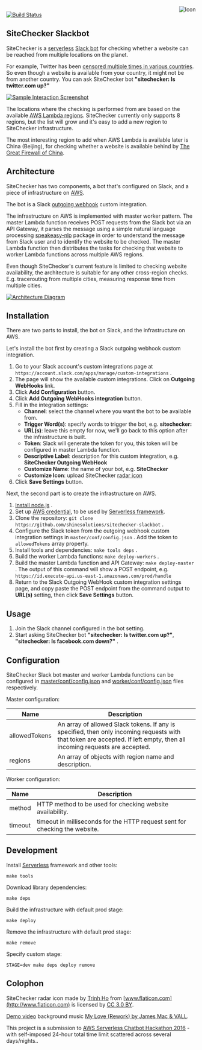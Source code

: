 <img align="right" src="https://raw.github.com/shinesolutions/sitechecker-slackbot/master/icon.png" alt="Icon"/>

[![Build Status](https://img.shields.io/travis/shinesolutions/sitechecker-slackbot.svg)](http://travis-ci.org/shinesolutions/sitechecker-slackbot)

SiteChecker Slackbot
--------------------

SiteChecker is a [serverless](http://martinfowler.com/articles/serverless.html) [Slack bot](https://www.wired.com/2015/08/slack-overrun-bots-friendly-wonderful-bots/) for checking whether a website can be reached from multiple locations on the planet.

For example, Twitter has been [censored multiple times in various countries](https://en.wikipedia.org/wiki/Censorship_of_Twitter). So even though a website is available from your country, it might not be from another country. You can ask SiteChecker bot **"sitechecker: Is twitter.com up?"**

[![Sample Interaction Screenshot](https://raw.github.com/shinesolutions/sitechecker-slackbot/master/docs/sample_interaction.jpg)](https://raw.github.com/shinesolutions/sitechecker-slackbot/master/docs/sample_interaction.jpg)

The locations where the checking is performed from are based on the available [AWS Lambda regions](http://docs.aws.amazon.com/general/latest/gr/rande.html#lambda_region). SiteChecker currently only supports 8 regions, but the list will grow and it's easy to add a new region to SiteChecker infrastructure.

The most interesting region to add when AWS Lambda is available later is China (Beijing), for checking whether a website is available behind by [The Great Firewall of China](https://en.wikipedia.org/wiki/Great_Firewall).

Architecture
------------

SiteChecker has two components, a bot that's configured on Slack, and a piece of infrastructure on [AWS](https://aws.amazon.com/).

The bot is a Slack [outgoing webhook](https://api.slack.com/outgoing-webhooks) custom integration.

The infrastructure on AWS is implemented with master worker pattern. The master Lambda function receives POST requests from the Slack bot via an API Gateway, it parses the message using a simple natural language processing [speakeasy-nlp](https://www.npmjs.com/package/speakeasy-nlp) package in order to understand the message from Slack user and to identify the website to be checked. The master Lambda function then distributes the tasks for checking that website to worker Lambda functions across multiple AWS regions.

Even though SiteChecker's current feature is limited to checking website availability, the architecture is suitable for any other cross-region checks. E.g. tracerouting from multiple cities, measuring response time from multiple cities.

[![Architecture Diagram](https://raw.github.com/shinesolutions/sitechecker-slackbot/master/docs/architecture.jpg)](https://raw.github.com/shinesolutions/sitechecker-slackbot/master/docs/architecture.jpg)

Installation
------------

There are two parts to install, the bot on Slack, and the infrastructure on AWS.

Let's install the bot first by creating a Slack outgoing webhook custom integration.

1. Go to your Slack account's custom integrations page at `https://account.slack.com/apps/manage/custom-integrations` .
2. The page will show the available custom integrations. Click on **Outgoing WebHooks** link.
3. Click **Add Configuration** button.
4. Click **Add Outgoing WebHooks integration** button.
5. Fill in the integration settings:
    - **Channel**: select the channel where you want the bot to be available from.
    - **Trigger Word(s)**: specify words to trigger the bot, e.g. **sitechecker:**
    - **URL(s)**: leave this empty for now, we'll go back to this option after the infrastructure is built.
    - **Token**: Slack will generate the token for you, this token will be configured in master Lambda function.
    - **Descriptive Label**: description for this custom integration, e.g. **SiteChecker Outgoing WebHook**
    - **Customize Name**: the name of your bot, e.g. **SiteChecker**
    - **Customize Icon**: upload SiteChecker [radar icon](https://raw.githubusercontent.com/shinesolutions/sitechecker-slackbot/master/icon.png)
6. Click **Save Settings** button.

Next, the second part is to create the infrastructure on AWS.

1. [Install node.js](https://nodejs.org/en/download/package-manager/) .
2. Set up [AWS credential](https://serverless.com/framework/docs/providers/aws/setup/), to be used by [Serverless framework](https://serverless.com/).
3. Clone the repository: `git clone https://github.com/shinesolutions/sitechecker-slackbot` .
4. Configure the Slack token from the outgoing webhook custom integration settings in `master/conf/config.json` . Add the token to `allowedTokens` array property.
5. Install tools and dependencies: `make tools deps` .
6. Build the worker Lambda functions: `make deploy-workers` .
7. Build the master Lambda function and API Gateway: `make deploy-master` . The output of this command will show a POST endpoint, e.g. `https://id.execute-api.us-east-1.amazonaws.com/prod/handle`
8. Return to the Slack Outgoing WebHook custom integration settings page, and copy paste the POST endpoint from the command output to **URL(s)** setting, then click **Save Settings** button.

Usage
-----

1. Join the Slack channel configured in the bot setting.
2. Start asking SiteChecker bot **"sitechecker: Is twitter.com up?"**, **"sitechecker: Is facebook.com down?"** .

Configuration
-------------

SiteChecker Slack bot master and worker Lambda functions can be configured in [master/conf/config.json](https://github.com/shinesolutions/sitechecker-slackbot/blob/master/master/conf/config.json) and [worker/conf/config.json](https://github.com/shinesolutions/sitechecker-slackbot/blob/master/worker/conf/config.json) files respectively.

Master configuration:

| Name          | Description |
|---------------|-------------|
| allowedTokens | An array of allowed Slack tokens. If any is specified, then only incoming requests with that token are accepted. If left empty, then all incoming requests are accepted. |
| regions       | An array of objects with region name and description. |

Worker configuration:

| Name    | Description |
|---------|-------------|
| method  | HTTP method to be used for checking website availability. |
| timeout | timeout in milliseconds for the HTTP request sent for checking the website. |

Development
-----------

Install [Serverless](https://serverless.com/) framework and other tools:

    make tools

Download library dependencies:

    make deps

Build the infrastructure with default prod stage:

    make deploy

Remove the infrastructure with default prod stage:

    make remove

Specify custom stage:

    STAGE=dev make deps deploy remove

Colophon
--------

SiteChecker radar icon made by [Trinh Ho](http://www.flaticon.com/authors/trinh-ho) from [www.flaticon.com](http://www.flaticon.com) is licensed by [CC 3.0 BY](http://creativecommons.org/licenses/by/3.0/).

[Demo video](https://www.youtube.com/watch?v=aKYoTsYbVAc) background music [My Love (Rework) by James Mac & VALL](https://soundcloud.com/jamesmacdj/my-love-rework-james-mac-vall).

This project is a submission to [AWS Serverless Chatbot Hackathon 2016](https://awschatbot.devpost.com/) - with self-imposed 24-hour total time limit scattered across several days/nights..
